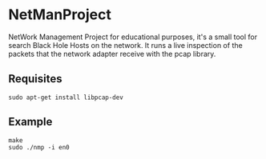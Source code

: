 # NetManProject
NetWork Management Project for educational purposes, it's a small tool for search Black Hole Hosts on the network.
It runs a live inspection of the packets that the network adapter receive with the pcap library.

## Requisites
```
sudo apt-get install libpcap-dev
```

## Example
```
make
sudo ./nmp -i en0
```
